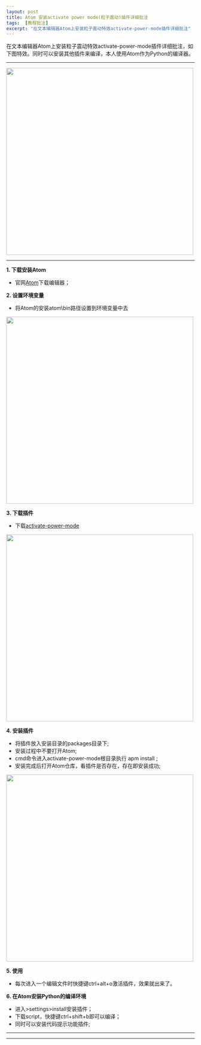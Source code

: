 ```yaml
---
layout: post
title: Atom 安装activate power mode(粒子震动)插件详细批注
tags:  [教程批注]
excerpt: "在文本编辑器Atom上安装粒子震动特效activate-power-mode插件详细批注"
---
```


在文本编辑器Atom上安装粒子震动特效activate-power-mode插件详细批注，如下图特效。同时可以安装其他插件来编译，本人使用Atom作为Python的编译器。    

---

<img src="http://gytblog.oss-cn-shenzhen.aliyuncs.com/blog/Atom/1.png" style="width:500px">

---

**1. 下载安装Atom**

- 官网[Atom](https://atom.io/)下载编辑器；

**2. 设置环境变量**

- 将Atom的安装atom\bin路径设置到环境变量中去

<img src="http://gytblog.oss-cn-shenzhen.aliyuncs.com/blog/Atom/2.png" style="width:500px">

**3. 下载插件**

- 下载[activate-power-mode](https://atom.io/packages/activate-power-mode)

<img src="http://gytblog.oss-cn-shenzhen.aliyuncs.com/blog/Atom/3.png" style="width:500px">

**4. 安装插件**

- 将插件放入安装目录的packages目录下;
- 安装过程中不要打开Atom;
- cmd命令进入activate-power-mode根目录执行 apm install ;
- 安装完成后打开Atom仓库，看插件是否存在，存在即安装成功;

<img src="http://gytblog.oss-cn-shenzhen.aliyuncs.com/blog/Atom/4.png" style="width:500px">

**5. 使用**

- 每次进入一个编辑文件时快捷键ctrl+alt+o激活插件，效果就出来了。

**6. 在Atom安装Python的编译环境**

- 进入>settings>install安装插件；
- 下载script，快捷键ctrl+shift+b即可以编译；
- 同时可以安装代码提示功能插件;

---
---

